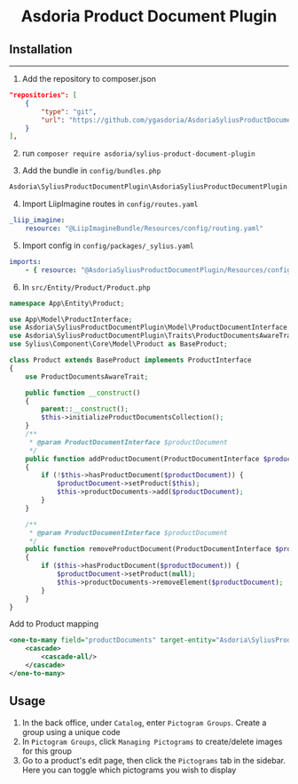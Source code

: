 <p align="center">
</p>



<h1 align="center">Asdoria Product Document Plugin</h1>






## Installation

---
1. Add the repository to composer.json

```JSON
"repositories": [
    {
        "type": "git",
        "url": "https://github.com/ygasdoria/AsdoriaSyliusProductDocumentPlugin.git"
    }
],
```
2. run `composer require asdoria/sylius-product-document-plugin`


3. Add the bundle in `config/bundles.php`

```PHP
Asdoria\SyliusProductDocumentPlugin\AsdoriaSyliusProductDocumentPlugin::class => ['all' => true],
```

4. Import LiipImagine routes in `config/routes.yaml`

```yaml
_liip_imagine:
    resource: "@LiipImagineBundle/Resources/config/routing.yaml"
```

5. Import config in `config/packages/_sylius.yaml`
```yaml
imports:
    - { resource: "@AsdoriaSyliusProductDocumentPlugin/Resources/config/app/config.yaml" }
```
6. In `src/Entity/Product/Product.php`

```PHP
namespace App\Entity\Product;

use App\Model\ProductInterface;
use Asdoria\SyliusProductDocumentPlugin\Model\ProductDocumentInterface;
use Asdoria\SyliusProductDocumentPlugin\Traits\ProductDocumentsAwareTrait;
use Sylius\Component\Core\Model\Product as BaseProduct;

class Product extends BaseProduct implements ProductInterface
{
    use ProductDocumentsAwareTrait;

    public function __construct()
    {
        parent::__construct();
        $this->initializeProductDocumentsCollection();
    }
    /**
     * @param ProductDocumentInterface $productDocument
     */
    public function addProductDocument(ProductDocumentInterface $productDocument): void
    {
        if (!$this->hasProductDocument($productDocument)) {
            $productDocument->setProduct($this);
            $this->productDocuments->add($productDocument);
        }
    }

    /**
     * @param ProductDocumentInterface $productDocument
     */
    public function removeProductDocument(ProductDocumentInterface $productDocument): void
    {
        if ($this->hasProductDocument($productDocument)) {
            $productDocument->setProduct(null);
            $this->productDocuments->removeElement($productDocument);
        }
    }
}
```
Add to Product mapping
```XML
<one-to-many field="productDocuments" target-entity="Asdoria\SyliusProductDocumentPlugin\Model\ProductDocumentInterface" mapped-by="product" orphan-removal="true">
    <cascade>
        <cascade-all/>
    </cascade>
</one-to-many>
```

## Usage

1. In the back office, under `Catalog`, enter `Pictogram Groups`. Create a group using a unique code
2. In `Pictogram Groups`, click `Managing Pictograms` to create/delete images for this group
3. Go to a product's edit page, then click the `Pictograms` tab in the sidebar. Here you can toggle which pictograms you wish to display




